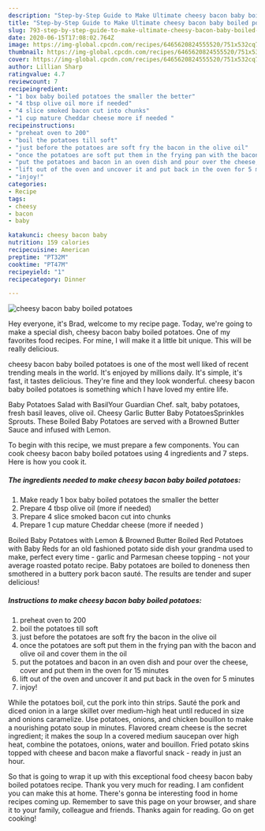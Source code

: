 ```yaml
---
description: "Step-by-Step Guide to Make Ultimate cheesy bacon baby boiled potatoes"
title: "Step-by-Step Guide to Make Ultimate cheesy bacon baby boiled potatoes"
slug: 793-step-by-step-guide-to-make-ultimate-cheesy-bacon-baby-boiled-potatoes
date: 2020-06-15T17:08:02.764Z
image: https://img-global.cpcdn.com/recipes/6465620824555520/751x532cq70/cheesy-bacon-baby-boiled-potatoes-recipe-main-photo.jpg
thumbnail: https://img-global.cpcdn.com/recipes/6465620824555520/751x532cq70/cheesy-bacon-baby-boiled-potatoes-recipe-main-photo.jpg
cover: https://img-global.cpcdn.com/recipes/6465620824555520/751x532cq70/cheesy-bacon-baby-boiled-potatoes-recipe-main-photo.jpg
author: Lillian Sharp
ratingvalue: 4.7
reviewcount: 7
recipeingredient:
- "1 box baby boiled potatoes the smaller the better"
- "4 tbsp olive oil more if needed"
- "4 slice smoked bacon cut into chunks"
- "1 cup mature Cheddar cheese more if needed "
recipeinstructions:
- "preheat oven to 200"
- "boil the potatoes till soft"
- "just before the potatoes are soft fry the bacon in the olive oil"
- "once the potatoes are soft put them in the frying pan with the bacon and olive oil and cover them in the oil"
- "put the potatoes and bacon in an oven dish and pour over the cheese, cover and put them in the oven for 15 minutes"
- "lift out of the oven and uncover it and put back in the oven for 5 minutes"
- "injoy!"
categories:
- Recipe
tags:
- cheesy
- bacon
- baby

katakunci: cheesy bacon baby 
nutrition: 159 calories
recipecuisine: American
preptime: "PT32M"
cooktime: "PT47M"
recipeyield: "1"
recipecategory: Dinner

---
```



![cheesy bacon baby boiled potatoes](https://img-global.cpcdn.com/recipes/6465620824555520/751x532cq70/cheesy-bacon-baby-boiled-potatoes-recipe-main-photo.jpg)

Hey everyone, it's Brad, welcome to my recipe page. Today, we're going to make a special dish, cheesy bacon baby boiled potatoes. One of my favorites food recipes. For mine, I will make it a little bit unique. This will be really delicious.

cheesy bacon baby boiled potatoes is one of the most well liked of recent trending meals in the world. It's enjoyed by millions daily. It's simple, it's fast, it tastes delicious. They're fine and they look wonderful. cheesy bacon baby boiled potatoes is something which I have loved my entire life.

Baby Potatoes Salad with BasilYour Guardian Chef. salt, baby potatoes, fresh basil leaves, olive oil. Cheesy Garlic Butter Baby PotatoesSprinkles Sprouts. These Boiled Baby Potatoes are served with a Browned Butter Sauce and infused with Lemon.


To begin with this recipe, we must prepare a few components. You can cook cheesy bacon baby boiled potatoes using 4 ingredients and 7 steps. Here is how you cook it.

<!--inarticleads1-->

##### The ingredients needed to make cheesy bacon baby boiled potatoes:

1. Make ready 1 box baby boiled potatoes the smaller the better
1. Prepare 4 tbsp olive oil (more if needed)
1. Prepare 4 slice smoked bacon cut into chunks
1. Prepare 1 cup mature Cheddar cheese (more if needed )


Boiled Baby Potatoes with Lemon &amp; Browned Butter Boiled Red Potatoes with Baby Reds for an old fashioned potato side dish your grandma used to make, perfect every time - garlic and Parmesan cheese topping - not your average roasted potato recipe. Baby potatoes are boiled to doneness then smothered in a buttery pork bacon sauté. The results are tender and super delicious! 

<!--inarticleads2-->

##### Instructions to make cheesy bacon baby boiled potatoes:

1. preheat oven to 200
1. boil the potatoes till soft
1. just before the potatoes are soft fry the bacon in the olive oil
1. once the potatoes are soft put them in the frying pan with the bacon and olive oil and cover them in the oil
1. put the potatoes and bacon in an oven dish and pour over the cheese, cover and put them in the oven for 15 minutes
1. lift out of the oven and uncover it and put back in the oven for 5 minutes
1. injoy!


While the potatoes boil, cut the pork into thin strips. Sauté the pork and diced onion in a large skillet over medium-high heat until reduced in size and onions caramelize. Use potatoes, onions, and chicken bouillon to make a nourishing potato soup in minutes. Flavored cream cheese is the secret ingredient; it makes the soup In a covered medium saucepan over high heat, combine the potatoes, onions, water and bouillon. Fried potato skins topped with cheese and bacon make a flavorful snack - ready in just an hour. 

So that is going to wrap it up with this exceptional food cheesy bacon baby boiled potatoes recipe. Thank you very much for reading. I am confident you can make this at home. There's gonna be interesting food in home recipes coming up. Remember to save this page on your browser, and share it to your family, colleague and friends. Thanks again for reading. Go on get cooking!
